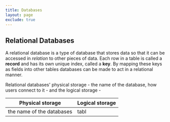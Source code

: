 ```yaml
---
title: Databases
layout: page
exclude: true
---
```

## Relational Databases
A relational database is a type of database that stores data so that it can be accessed in *relation* to other pieces of data. Each row in a table is called a **record** and has its own unique index, called a **key**. By mapping these keys as fields into other tables databases can be made to act in a relational manner.

Relational databases' physical storage - the name of the database, how users connect to it - and the logical storage - 

| Physical storage | Logical storage |
| ---  | --- 
| the name of the databases | tabl
<!--stackedit_data:
eyJoaXN0b3J5IjpbLTIxMjgzMzk1NTZdfQ==
-->